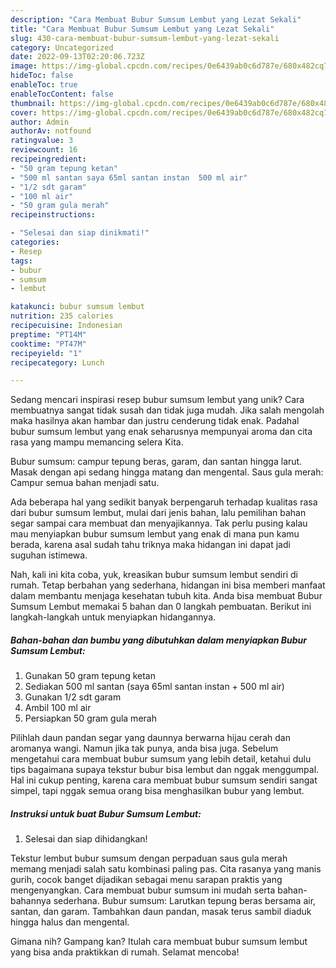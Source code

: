 ```yaml
---
description: "Cara Membuat Bubur Sumsum Lembut yang Lezat Sekali"
title: "Cara Membuat Bubur Sumsum Lembut yang Lezat Sekali"
slug: 430-cara-membuat-bubur-sumsum-lembut-yang-lezat-sekali
category: Uncategorized
date: 2022-09-13T02:20:06.723Z
image: https://img-global.cpcdn.com/recipes/0e6439ab0c6d787e/680x482cq70/bubur-sumsum-lembut-foto-resep-utama.jpg
hideToc: false
enableToc: true
enableTocContent: false
thumbnail: https://img-global.cpcdn.com/recipes/0e6439ab0c6d787e/680x482cq70/bubur-sumsum-lembut-foto-resep-utama.jpg
cover: https://img-global.cpcdn.com/recipes/0e6439ab0c6d787e/680x482cq70/bubur-sumsum-lembut-foto-resep-utama.jpg
author: Admin
authorAv: notfound
ratingvalue: 3
reviewcount: 16
recipeingredient:
- "50 gram tepung ketan"
- "500 ml santan saya 65ml santan instan  500 ml air"
- "1/2 sdt garam"
- "100 ml air"
- "50 gram gula merah"
recipeinstructions:

- "Selesai dan siap dinikmati!"
categories:
- Resep
tags:
- bubur
- sumsum
- lembut

katakunci: bubur sumsum lembut 
nutrition: 235 calories
recipecuisine: Indonesian
preptime: "PT14M"
cooktime: "PT47M"
recipeyield: "1"
recipecategory: Lunch

---
```





Sedang mencari inspirasi resep bubur sumsum lembut yang unik? Cara membuatnya sangat tidak susah dan tidak juga mudah. Jika salah mengolah maka hasilnya akan hambar dan justru cenderung tidak enak. Padahal bubur sumsum lembut yang enak seharusnya mempunyai aroma dan cita rasa yang mampu memancing selera Kita.





Bubur sumsum: campur tepung beras, garam, dan santan hingga larut. Masak dengan api sedang hingga matang dan mengental. Saus gula merah: Campur semua bahan menjadi satu.

Ada beberapa hal yang sedikit banyak berpengaruh terhadap kualitas rasa dari bubur sumsum lembut, mulai dari jenis bahan, lalu pemilihan bahan segar sampai cara membuat dan menyajikannya. Tak perlu pusing kalau mau menyiapkan bubur sumsum lembut yang enak di mana pun kamu berada, karena asal sudah tahu triknya maka hidangan ini dapat jadi suguhan istimewa.






Nah, kali ini kita coba, yuk, kreasikan bubur sumsum lembut sendiri di rumah. Tetap berbahan yang sederhana, hidangan ini bisa memberi manfaat dalam membantu menjaga kesehatan tubuh kita. Anda bisa membuat Bubur Sumsum Lembut memakai 5 bahan dan 0 langkah pembuatan. Berikut ini langkah-langkah untuk menyiapkan hidangannya.

<!--inarticleads1-->

##### Bahan-bahan dan bumbu yang dibutuhkan dalam menyiapkan Bubur Sumsum Lembut:

1. Gunakan 50 gram tepung ketan
1. Sediakan 500 ml santan (saya 65ml santan instan + 500 ml air)
1. Gunakan 1/2 sdt garam
1. Ambil 100 ml air
1. Persiapkan 50 gram gula merah


Pilihlah daun pandan segar yang daunnya berwarna hijau cerah dan aromanya wangi. Namun jika tak punya, anda bisa juga. Sebelum mengetahui cara membuat bubur sumsum yang lebih detail, ketahui dulu tips bagaimana supaya tekstur bubur bisa lembut dan nggak menggumpal. Hal ini cukup penting, karena cara membuat bubur sumsum sendiri sangat simpel, tapi nggak semua orang bisa menghasilkan bubur yang lembut. 

<!--inarticleads2-->

##### Instruksi untuk buat Bubur Sumsum Lembut:


1. Selesai dan siap dihidangkan!

Tekstur lembut bubur sumsum dengan perpaduan saus gula merah memang menjadi salah satu kombinasi paling pas. Cita rasanya yang manis gurih, cocok banget dijadikan sebagai menu sarapan praktis yang mengenyangkan. Cara membuat bubur sumsum ini mudah serta bahan-bahannya sederhana. Bubur sumsum: Larutkan tepung beras bersama air, santan, dan garam. Tambahkan daun pandan, masak terus sambil diaduk hingga halus dan mengental. 

Gimana nih? Gampang kan? Itulah cara membuat bubur sumsum lembut yang bisa anda praktikkan di rumah. Selamat mencoba!
